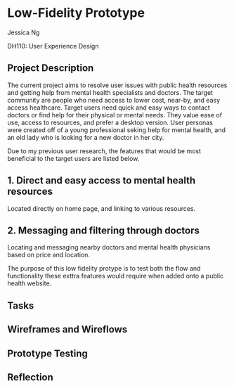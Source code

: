 # Low-Fidelity Prototype

Jessica Ng 

DH110: User Experience Design

## Project Description


The current project aims to resolve user issues with public health resources and getting help from mental health specialists and doctors. The target community are people who need access to lower cost, near-by, and easy access healthcare. Target users need quick and easy ways to contact doctors or find help for their physical or mental needs. They value ease of use, access to resources, and prefer a desktop version. User personas were created off of a young professional seking help for mental health, and an old lady who is looking for a new doctor in her city.  

 Due to my previous user research, the features that would be most beneficial to the target users are listed below.

## 1. Direct and easy access to mental health resources 
Located directly on home page, and linking to various resources.
## 2. Messaging and filtering through doctors 
Locating and messaging nearby doctors and mental health physicians based on price and location.

The purpose of this low fidelity protype is to test both the flow and functionality these exttra features would require when added onto a public health website.  


## Tasks

## Wireframes and Wireflows

## Prototype Testing 

## Reflection 

